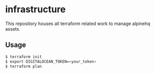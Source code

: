 # infrastructure

This repository houses all terraform related work to manage alpinehq assets.

## Usage

```bash
$ terraform init
$ export DIGITALOCEAN_TOKEN=<your_token>
$ terraform plan
```

